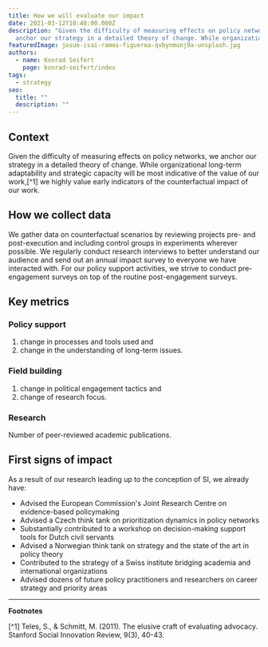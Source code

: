 ```yaml
---
title: How we will evaluate our impact
date: 2021-03-12T10:40:00.000Z
description: "Given the difficulty of measuring effects on policy networks, we
  anchor our strategy in a detailed theory of change. While organizational ... "
featuredImage: josue-isai-ramos-figueroa-qvbynmunj9a-unsplash.jpg
authors:
  - name: Konrad Seifert
    page: konrad-seifert/index
tags:
  - strategy
seo:
  title: ""
  description: ""
---
```

## Context

Given the difficulty of measuring effects on policy networks, we anchor our strategy in a detailed theory of change. While organizational long-term adaptability and strategic capacity will be most indicative of the value of our work,[^1] we highly value early indicators of the counterfactual impact of our work.

## How we collect data

We gather data on counterfactual scenarios by reviewing projects pre- and post-execution and including control groups in experiments wherever possible. We regularly conduct research interviews to better understand our audience and send out an annual impact survey to everyone we have interacted with. For our policy support activities, we strive to conduct pre-engagement surveys on top of the routine post-engagement surveys.

## Key metrics

### Policy support

1. change in processes and tools used and
2. change in the understanding of long-term issues.

### Field building

1. change in political engagement tactics and
2. change of research focus.

### Research

Number of peer-reviewed academic publications.

## First signs of impact

As a result of our research leading up to the conception of SI, we already have:

* Advised the European Commission's Joint Research Centre on evidence-based policymaking
* Advised a Czech think tank on prioritization dynamics in policy networks
* Substantially contributed to a workshop on decision-making support tools for Dutch civil servants
* Advised a Norwegian think tank on strategy and the state of the art in policy theory
* Contributed to the strategy of a Swiss institute bridging academia and international organizations
* Advised dozens of future policy practitioners and researchers on career strategy and priority areas

- - -

**Footnotes**

[^1] Teles, S., & Schmitt, M. (2011). The elusive craft of evaluating advocacy. Stanford Social Innovation Review, 9(3), 40-43.